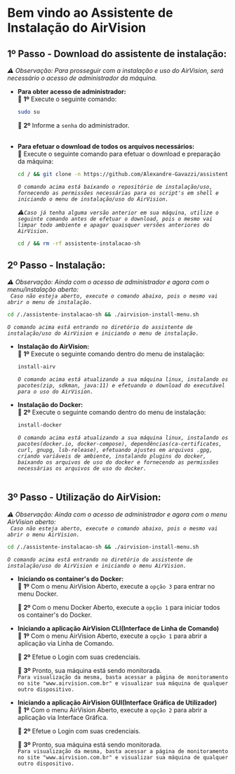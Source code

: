 # Bem vindo ao Assistente de Instalação do AirVision

## 1º Passo - Download do assistente de instalação:

<i>⚠ Observação: Para prosseguir com a instalação e uso do AirVision, será necessário o acesso de administrador da máquina.</i>

- <b>Para obter acesso de administrador:</b> <br>
  🚩 <b>1º</b> Execute o seguinte comando:

  ```sh
  sudo su
  ```

  🚩 <b>2º</b> Informe a `senha` do administrador. <br> <br>

- <b>Para efetuar o download de todos os arquivos necessários:</b> <br>
  🚩 Execute o seguinte comando para efetuar o download e preparação da máquina:

  ```sh
  cd / && git clone -n https://github.com/Alexandre-Gavazzi/assistente-instalacao-sh.git && cd /./assistente-instalacao-sh && git checkout main airvision-install-menu.sh && git checkout main includes && chmod +x airvision-install-menu.sh && chmod +x includes/* && cd /./assistente-instalacao-sh && ./airvision-install-menu.sh
  ```

  <i>`O comando acima está baixando o repositório de instalação/uso, fornecendo as permissões necessárias para os script's em shell e iniciando o menu de instalação/uso do AirVision.`</i> <br>

  <i>⚠`Caso já tenha alguma versão anterior em sua máquina, utilize o seguinte comando antes de efetuar o download, pois o mesmo vai limpar todo ambiente e apagar quaisquer versões anteriores do AirVision.`</i>

  ```sh
  cd / && rm -rf assistente-instalacao-sh
  ```

## 2º Passo - Instalação:

<i>⚠ Observação: Ainda com o acesso de administrador e agora com o menu/instalação aberto:</i> <br>
<i>` Caso não esteja aberto, execute o comando abaixo, pois o mesmo vai abrir o menu de instalação.`</i>

```sh
cd /./assistente-instalacao-sh && ./airvision-install-menu.sh
```

<i>`O comando acima está entrando no diretório do assistente de instalação/uso do AirVision e iniciando o menu de instalação.`</i> <br>

- <b>Instalação do AirVision:</b> <br>
  🚩 <b>1º</b> Execute o seguinte comando dentro do menu de instalação:

  ```sh
  install-airv
  ```

  <i>`O comando acima está atualizando a sua máquina linux, instalando os pacotes(zip, sdkman, java:11) e efetuando o download do executável para o uso do AirVision.`</i>

- <b>Instalação do Docker:</b> <br>
  🚩 <b>2º</b> Execute o seguinte comando dentro do menu de instalação:

  ```sh
  install-docker
  ```

  <i>`O comando acima está atualizando a sua máquina linux, instalando os pacotes(docker.io, docker-compose), dependências(ca-certificates, curl, gnupg, lsb-release), efetuando ajustes em arquivos .gpg, criando variáveis de ambiente, instalando plugins do docker, baixando os arquivos de uso do docker e fornecendo as permissões necessárias os arquivos de uso do docker.`</i> <br> <br>

## 3º Passo - Utilização do AirVision:

<i>⚠ Observação: Ainda com o acesso de administrador e agora com o menu AirVision aberto:</i> <br>
<i>` Caso não esteja aberto, execute o comando abaixo, pois o mesmo vai abrir o menu AirVision.`</i>

```sh
cd /./assistente-instalacao-sh && ./airvision-install-menu.sh
```

<i>`O comando acima está entrando no diretório do assistente de instalação/uso do AirVision e iniciando o menu AirVision.`</i> <br>

- <b>Iniciando os container's do Docker:</b> <br>
  🚩 <b>1º</b> Com o menu AirVision Aberto, execute a `opção 3` para entrar no menu Docker. <br>

  🚩 <b>2º</b> Com o menu Docker Aberto, execute a `opção 1` para iniciar todos os container's do Docker. <br>

- <b>Iniciando a aplicação AirVision CLI(Interface de Linha de Comando)</b> <br>
  🚩 <b>1º</b> Com o menu AirVision Aberto, execute a `opção 1` para abrir a aplicação via Linha de Comando. <br>

  🚩 <b>2º</b> Efetue o Login com suas credenciais. <br>

  🏁 <b>3º</b> Pronto, sua máquina está sendo monitorada. <br>
  `Para visualização da mesma, basta acessar a página de monitoramento no site "www.airvision.com.br" e visualizar sua máquina de qualquer outro dispositivo.`

- <b>Iniciando a aplicação AirVision GUI(Interface Gráfica de Utilizador)</b> <br>
  🚩 <b>1º</b> Com o menu AirVision Aberto, execute a `opção 2` para abrir a aplicação via Interface Gráfica. <br>

  🚩 <b>2º</b> Efetue o Login com suas credenciais. <br>

  🏁 <b>3º</b> Pronto, sua máquina está sendo monitorada. <br>
  `Para visualização da mesma, basta acessar a página de monitoramento no site "www.airvision.com.br" e visualizar sua máquina de qualquer outro dispositivo.`
